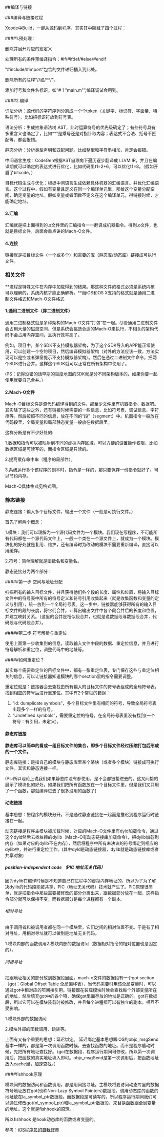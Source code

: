 ##编译与链接

###编译与链接过程

Xcode中Build，一键从源码到程序，其实其中隐藏了四个过程：

####1.预处理：

删除并展开对应的宏定义

处理所有的条件预编译指令：#if/#ifdef/#else/#endif

"#include/#import"包含的文件递归插入到此处。

删除所有的注释"//或/**/"。

添加行号和文件名标识。如“# 1 "main.m"”,编译调试会用到。

####2.编译

词法分析：源代码的字符序列分割成一个个token（关键字、标识符、字面量、特殊符号），比如把标识符放到符号表。

语法分析：生成抽象语法树 AST，此时运算符号的优先级确定了；有些符号具有多重含义也确定了，比如“*”是乘号还是对指针取内容；表达式不合法、括号不匹配等，都会报错。

静态分析：分析类型声明和匹配问题。比如整型和字符串相加，肯定会报错。

中间语言生成：CodeGen根据AST自顶向下遍历逐步翻译成 LLVM IR，并且在编译期就可以确定的表达式进行优化，比如代码里t1=2+6，可以优化t1=8。（假如开启了bitcode，）

目标代码生成与优化：根据中间语言生成依赖具体机器的汇编语言。并优化汇编语言。这个过程中，假如有变量且定义在同一个编译单元里，那给这个变量分配空间，确定变量的地址。假如变量或者函数不定义在这个编译单元，得链接时候，才能确定地址。

#### 3.汇编

汇编就是把上面得到的.s文件里的汇编指令一一翻译成机器指令。得到.o文件，也就是目标文件，后面会重点讲的Mach-O文件。

#### 4.连接

链接就是把目标文件（一个或多个）和需要的库（静态库/动态库）链接成可执行文件。

### 相关文件

**进程是特殊文件在内存中加载得到的结果。那这种文件的格式必须是系统内核可以理解的，系统内核才能正确解析。**而iOS和OS X支持的格式就是通用二进制文件格式和Mach-O文件格式

#### 1.通用二进制文件（胖二进制文件）

通用二进制格式就是多种架构的Mach-O文件“打包”在一起。尽管通用二进制文件会占用大量的磁盘空间，但是系统会挑选合适的Mach-O来执行，不相关的架构代码不会占用内存空间，且执行效率高了。

例如，项目中，某个SDK不支持模拟器架构，为了这个SDK导入的APP能正常使用，可以创建一个空的项目，然后编译模拟器架构（对外的方法应该一致，方法实现可以是空或者弹窗提示不支持模拟器架构）。然后在通过二进制文件命令，把两个SDK进行合并。这样这个SDK就可以正常在所有架构中使用了。

(PS：记得没错的话早期的百度地图的SDK就是分不同架构版本的，如果你要一起使用就要自己合并。)

#### 2.Mach-O文件

Mach-O目标文件是源代码编译得到的文件，那至少文件里有机器指令、数据吧。其实除了这些之外，还有链接时候需要的一些信息，比如符号表、调试信息、字符串等。然后按照不同的信息，放在不同的“段”（segment）中。机器指令一般放在代码段里，全局变量和局部静态变量一般放在数据段里。

这样分断是有不少好处的:

1.数据和指令可以被映射到不同的虚拟内存区域，可以方便的设置操作权限，比如数据区域是可读写的，而指令区域是只读的。

2.提高缓存命中率（程序的局部性），

3.系统运行多个该程序的副本时，指令是一样的，那只要保存一份指令就好了。可以节约内存。

Mach-O具体格式见格式图。

### 静态链接

静态连接：输入多个目标文件，输出一个文件（一般是可执行文件。）

首先了解两个概念：

1.模块：我们可以理解为一个源代码文件为一个模块。我们现在写程序，不可能所有代码都在一个源代码文件上，一般一个类在一个源文件上，就成为一个模块。模块化的好处就是复用、维护，还有编译时为改动的模块不需要重新编译，直接可以用缓存。

2.符号：简单理解就是函数名和变量名。

静态链接分为两个部分：

#####第一步 空间与地址分配

扫描所有的输入目标文件，并且获得他们各个段的长度、属性和位置，将输入目标文件中的符号表中所有的符号定义和符号引用收集起来（就是收集函数和变量的定义与引用），统一放到一个全局符号表。这一步中，链接器能够获得所有的输入目标文件的段的长度，将它们合并，计算出输出文件中各个段合并后的长度和位置，并建立映射关系。（这里的合并是相似段合并，也就是说数据段与数据段合并，代码段与代码段合并）。

#####第二步 符号解析与重定位

使用上面第一步收集到的信息，读取输入文件中段的数据、重定位信息，并且进行符号解析和重定位，调整代码中的地址等。

#####如何重定位？

其实每个需要重定位的目标文件中，都有一张重定位表，专门保存这些与重定位相关的信息，可以让链接器知道模块的哪个section里的指令需要调整。

重定位就是：链接器会去查找由所有输入的目标文件的符号表组成的全局符号表，找到相应的符号后进行重定位。其中有2个常见的错误：

1. “ld: dumplicate symbols”，多个目标文件里有相同的符号，导致全局符号表出现多个一样的符号。
2. “Undefined symbols”，需要重定位的符号，在全局符号表里没有找到(一个符号：有引用，未定义)。

#### 静态库链接

**静态库可以简单的看成一组目标文件的集合，即多个目标文件经过压缩打包后形成的一个文件。**

静态库链接：是指自己的模块与静态库里某个某块（或者多个模块）链接成可执行文件。其实和静态连接一样。

(Ps:所以理论上说我们如果静态库没有都使用，是不会都链接进去的。这又间接的展示了模块化的好处，如果我们把所有函数放在一个目标文件里，但是我们又只用了一个函数，那就编译进去了很多没用的函数了)

#### 动态链接

基本思想：把程序的模块分开，不是通过静态链接在一起而是推迟到程序运行时链接在一起。

动态链接是程序主模块被加载时候，对应的Mach-O文件里有dyld加载命令，通过这个dyld然后去找依赖的dylib（Mach-O有动态链接库加载命令），把dylib加载到内存（如果对应的dylib不在内存），然后将程序中所有未决议的符号绑定到相应的 dylib中，并进行重定位工作。(其中dyld是动态链接器，dylib就是动态链接库或者共享对象)

##### position-independent code （PIC 地址无关代码）

因为dylib在编译时候是不知道自己在进程中的虚拟内存地址的，所以为了为了解决dylib的代码段能被共享，PIC（地址无关代码）技术就产生了。PIC原理很简单，就是把指令中那些需要被修改的部分分离出来，跟数据部分放在一起，这样指令部分就可以保持不变，而数据部分是每个进程都有一个副本。

###### 相对寻址

由于调用者和被调用者都在同一个模块里，它们之间的相对位置不变。于是有了相对寻址，用相对寻址就可以做到是地址无关代码。

1.模块内部的函数调用2.模块内部的数据访问（数据相对指令的相对位置也是固定的）。

###### 间接寻址

把跟地址相关的部分放到数据段里面。mach-o文件的数据段有一个got section（got：Global Offset Table 全局偏移表），当代码需要引用该全局变量时，可以通过got中相对应的项间接引用。链接器在装载模块时候会查找每个外部变量所在的地址，然后填充got中的各个项，确保got里面存放的地址是正确的。got在数据段，所以它可以在模块装载时被修改，并且每个进程都可以有独立的副本，相互不受影响。

1.模块外部的数据访问

2.模块外部的函数调用、跳转等。

上面有又有个重要的思想：延迟绑定。
延迟绑定基本思想跟iOS的objc_msgSend基本一样的，都是第一次调用函数时候，去查找函数的地址。而不是程序启动时候，先把所有地址查找好。（got在数据段，程序运行期间可修改，所以第一次调用后，把函数的真实地址填入即可。objc_msgSend是第一次调用后，把函数地址放入cache里，加速查找。）

####fishhook原理

模块间的数据访问和函数调用，都是用间接寻址。主模块将要访问动态库里的数据符号地址放在got(也称Non-Lazy Symbol Pointers)数据段，调用动态库的函数的地址放在la_symbol_ptr数据段。而数据段是可读写的，所以程序运行期间我们可以通过修改got(nl_symbol_ptr)和la_symbol_ptr数据段，来替换函数跟全局变量的地址。这个就是fishhook的原理。

所以fishhook 是hook动态库的函数或者变量的。

参考：[iOS程序员的自我修养](https://juejin.im/post/5d527302f265da039d32c246)

